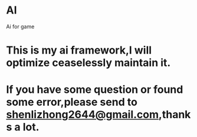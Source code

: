 # AI
Ai for game
# This is my ai framework,I will optimize ceaselessly maintain it.
# If you have some question or found some error,please send to shenlizhong2644@gmail.com,thanks a lot.
